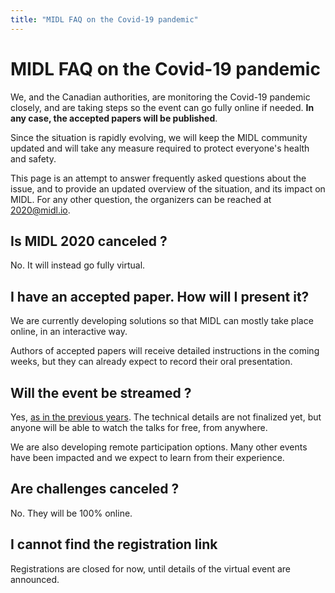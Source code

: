 ```yaml
---
title: "MIDL FAQ on the Covid-19 pandemic"
---
```


# MIDL FAQ on the Covid-19 pandemic

We, and the Canadian authorities, are monitoring the Covid-19 pandemic closely, and are taking steps so the event can go fully online if needed.
**In any case, the accepted papers will be published**.

Since the situation is rapidly evolving, we will keep the MIDL community updated and will take any measure required to protect everyone's health and safety.

This page is an attempt to answer frequently asked questions about the issue, and to provide an updated overview of the situation, and its impact on MIDL.
For any other question, the organizers can be reached at [2020@midl.io](mailto:2020@midl.io).


## Is MIDL 2020 canceled ?
No. It will instead go fully virtual.


## I have an accepted paper. How will I present it?
We are currently developing solutions so that MIDL can mostly take place online, in an interactive way.

Authors of accepted papers will receive detailed instructions in the coming weeks, but they can already expect to record their oral presentation.

## Will the event be streamed ?
Yes, [as in the previous years](https://www.youtube.com/channel/UCd87UPUTt-oqTeGi8fQw-_w). The technical details are not finalized yet, but anyone will be able to watch the talks for free, from anywhere.

We are also developing remote participation options. Many other events have been impacted and we expect to learn from their experience.


## Are challenges canceled ?
No. They will be 100% online.


## I cannot find the registration link
Registrations are closed for now, until details of the virtual event are announced.
